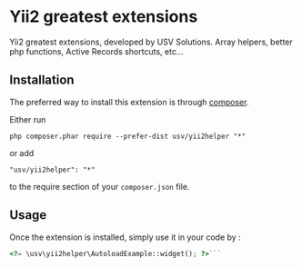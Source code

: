 Yii2 greatest extensions
========================
Yii2 greatest extensions, developed by USV Solutions. Array helpers, better php functions, Active Records shortcuts, etc...

Installation
------------

The preferred way to install this extension is through [composer](http://getcomposer.org/download/).

Either run

```
php composer.phar require --prefer-dist usv/yii2helper "*"
```

or add

```
"usv/yii2helper": "*"
```

to the require section of your `composer.json` file.


Usage
-----

Once the extension is installed, simply use it in your code by  :

```php
<?= \usv\yii2helper\AutoloadExample::widget(); ?>```